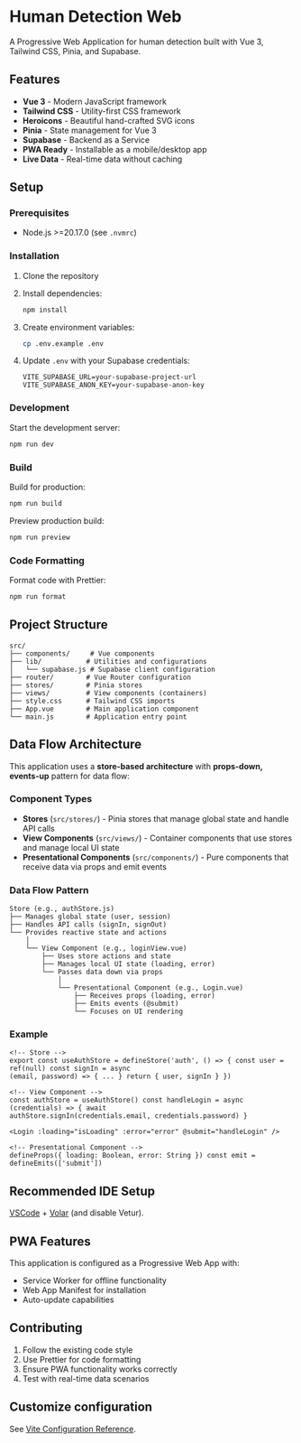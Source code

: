 # Human Detection Web

A Progressive Web Application for human detection built with Vue 3, Tailwind CSS, Pinia, and Supabase.

## Features

- **Vue 3** - Modern JavaScript framework
- **Tailwind CSS** - Utility-first CSS framework
- **Heroicons** - Beautiful hand-crafted SVG icons
- **Pinia** - State management for Vue 3
- **Supabase** - Backend as a Service
- **PWA Ready** - Installable as a mobile/desktop app
- **Live Data** - Real-time data without caching

## Setup

### Prerequisites

- Node.js >=20.17.0 (see `.nvmrc`)

### Installation

1. Clone the repository
2. Install dependencies:

   ```bash
   npm install
   ```

3. Create environment variables:

   ```bash
   cp .env.example .env
   ```

4. Update `.env` with your Supabase credentials:
   ```
   VITE_SUPABASE_URL=your-supabase-project-url
   VITE_SUPABASE_ANON_KEY=your-supabase-anon-key
   ```

### Development

Start the development server:

```bash
npm run dev
```

### Build

Build for production:

```bash
npm run build
```

Preview production build:

```bash
npm run preview
```

### Code Formatting

Format code with Prettier:

```bash
npm run format
```

## Project Structure

```
src/
├── components/     # Vue components
├── lib/           # Utilities and configurations
│   └── supabase.js # Supabase client configuration
├── router/        # Vue Router configuration
├── stores/        # Pinia stores
├── views/         # View components (containers)
├── style.css      # Tailwind CSS imports
├── App.vue        # Main application component
└── main.js        # Application entry point
```

## Data Flow Architecture

This application uses a **store-based architecture** with **props-down, events-up** pattern for data flow:

### Component Types

- **Stores** (`src/stores/`) - Pinia stores that manage global state and handle API calls
- **View Components** (`src/views/`) - Container components that use stores and manage local UI state
- **Presentational Components** (`src/components/`) - Pure components that receive data via props and emit events

### Data Flow Pattern

```
Store (e.g., authStore.js)
├── Manages global state (user, session)
├── Handles API calls (signIn, signOut)
└── Provides reactive state and actions
    │
    └── View Component (e.g., loginView.vue)
        ├── Uses store actions and state
        ├── Manages local UI state (loading, error)
        └── Passes data down via props
            │
            └── Presentational Component (e.g., Login.vue)
                ├── Receives props (loading, error)
                ├── Emits events (@submit)
                └── Focuses on UI rendering
```

### Example

```vue
<!-- Store -->
export const useAuthStore = defineStore('auth', () => { const user = ref(null) const signIn = async
(email, password) => { ... } return { user, signIn } })

<!-- View Component -->
const authStore = useAuthStore() const handleLogin = async (credentials) => { await
authStore.signIn(credentials.email, credentials.password) }

<Login :loading="isLoading" :error="error" @submit="handleLogin" />

<!-- Presentational Component -->
defineProps({ loading: Boolean, error: String }) const emit = defineEmits(['submit'])
```

## Recommended IDE Setup

[VSCode](https://code.visualstudio.com/) + [Volar](https://marketplace.visualstudio.com/items?itemName=Vue.volar) (and disable Vetur).

## PWA Features

This application is configured as a Progressive Web App with:

- Service Worker for offline functionality
- Web App Manifest for installation
- Auto-update capabilities

## Contributing

1. Follow the existing code style
2. Use Prettier for code formatting
3. Ensure PWA functionality works correctly
4. Test with real-time data scenarios

## Customize configuration

See [Vite Configuration Reference](https://vite.dev/config/).
